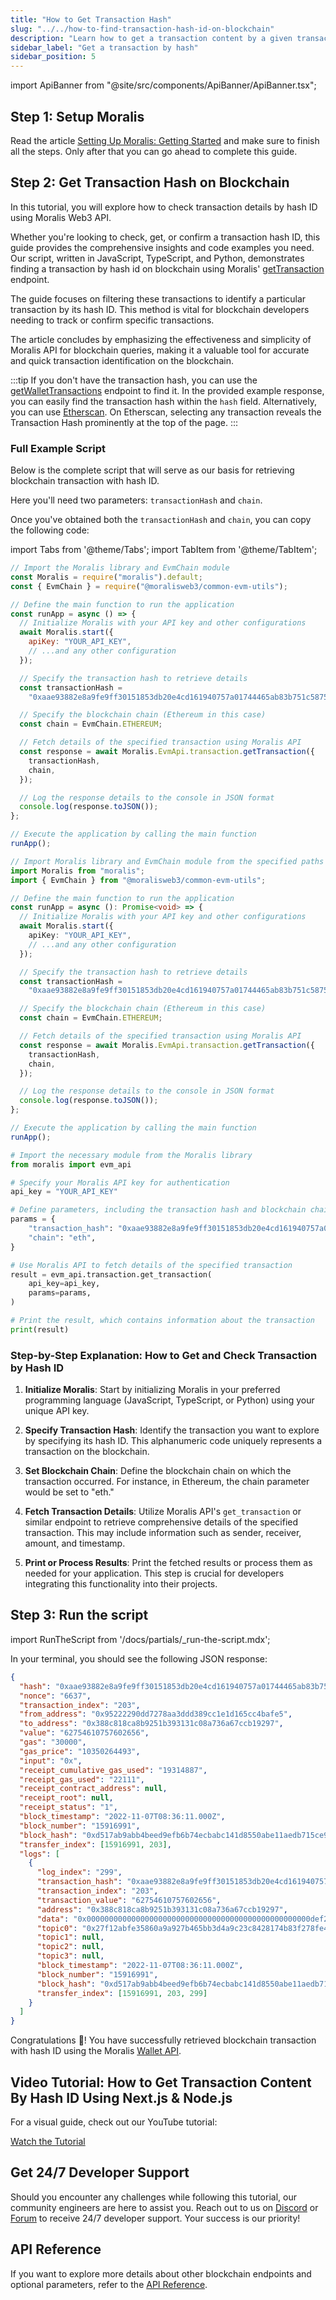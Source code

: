 ```yaml
---
title: "How to Get Transaction Hash"
slug: "../../how-to-find-transaction-hash-id-on-blockchain"
description: "Learn how to get a transaction content by a given transaction hash using Moralis API."
sidebar_label: "Get a transaction by hash"
sidebar_position: 5
---
```


import ApiBanner from "@site/src/components/ApiBanner/ApiBanner.tsx";

<ApiBanner />

## Step 1: Setup Moralis

Read the article [Setting Up Moralis: Getting Started](/web3-data-api/evm/get-your-api-key) and make sure to finish all the steps. Only after that you can go ahead to complete this guide.

## Step 2: Get Transaction Hash on Blockchain

In this tutorial, you will explore how to check transaction details by hash ID using Moralis Web3 API.

Whether you're looking to check, get, or confirm a transaction hash ID, this guide provides the comprehensive insights and code examples you need. Our script, written in JavaScript, TypeScript, and Python, demonstrates finding a transaction by hash id on blockchain using Moralis' [getTransaction](/web3-data-api/evm/reference/get-transaction) endpoint.

The guide focuses on filtering these transactions to identify a particular transaction by its hash ID. This method is vital for blockchain developers needing to track or confirm specific transactions.

The article concludes by emphasizing the effectiveness and simplicity of Moralis API for blockchain queries, making it a valuable tool for accurate and quick transaction identification on the blockchain.

:::tip
If you don't have the transaction hash, you can use the [getWalletTransactions](/web3-data-api/evm/how-to-get-all-transactions-of-an-address) endpoint to find it. In the provided example response, you can easily find the transaction hash within the `hash` field.
Alternatively, you can use [Etherscan](https://etherscan.io/). On Etherscan, selecting any transaction reveals the Transaction Hash prominently at the top of the page.
:::

### Full Example Script

Below is the complete script that will serve as our basis for retrieving blockchain transaction with hash ID.

Here you'll need two parameters: `transactionHash` and `chain`.

Once you've obtained both the `transactionHash` and `chain`, you can copy the following code:

import Tabs from '@theme/Tabs';
import TabItem from '@theme/TabItem';

<Tabs groupId="programming-language">
  <TabItem value="javascript" label="index.js (JavaScript)" default>

```javascript index.js
// Import the Moralis library and EvmChain module
const Moralis = require("moralis").default;
const { EvmChain } = require("@moralisweb3/common-evm-utils");

// Define the main function to run the application
const runApp = async () => {
  // Initialize Moralis with your API key and other configurations
  await Moralis.start({
    apiKey: "YOUR_API_KEY",
    // ...and any other configuration
  });

  // Specify the transaction hash to retrieve details
  const transactionHash =
    "0xaae93882e8a9fe9ff30151853db20e4cd161940757a01744465ab83b751c5875";

  // Specify the blockchain chain (Ethereum in this case)
  const chain = EvmChain.ETHEREUM;

  // Fetch details of the specified transaction using Moralis API
  const response = await Moralis.EvmApi.transaction.getTransaction({
    transactionHash,
    chain,
  });

  // Log the response details to the console in JSON format
  console.log(response.toJSON());
};

// Execute the application by calling the main function
runApp();
```

</TabItem>
<TabItem value="typescript" label="index.ts (TypeScript)">

```typescript index.ts
// Import Moralis library and EvmChain module from the specified paths
import Moralis from "moralis";
import { EvmChain } from "@moralisweb3/common-evm-utils";

// Define the main function to run the application
const runApp = async (): Promise<void> => {
  // Initialize Moralis with your API key and other configurations
  await Moralis.start({
    apiKey: "YOUR_API_KEY",
    // ...and any other configuration
  });

  // Specify the transaction hash to retrieve details
  const transactionHash =
    "0xaae93882e8a9fe9ff30151853db20e4cd161940757a01744465ab83b751c5875";

  // Specify the blockchain chain (Ethereum in this case)
  const chain = EvmChain.ETHEREUM;

  // Fetch details of the specified transaction using Moralis API
  const response = await Moralis.EvmApi.transaction.getTransaction({
    transactionHash,
    chain,
  });

  // Log the response details to the console in JSON format
  console.log(response.toJSON());
};

// Execute the application by calling the main function
runApp();
```

</TabItem>
<TabItem value="python" label="index.py (Python)">

```python index.py
# Import the necessary module from the Moralis library
from moralis import evm_api

# Specify your Moralis API key for authentication
api_key = "YOUR_API_KEY"

# Define parameters, including the transaction hash and blockchain chain (Ethereum in this case)
params = {
    "transaction_hash": "0xaae93882e8a9fe9ff30151853db20e4cd161940757a01744465ab83b751c5875",
    "chain": "eth",
}

# Use Moralis API to fetch details of the specified transaction
result = evm_api.transaction.get_transaction(
    api_key=api_key,
    params=params,
)

# Print the result, which contains information about the transaction
print(result)
```

</TabItem>
</Tabs>

### Step-by-Step Explanation: How to Get and Check Transaction by Hash ID

1. **Initialize Moralis**: Start by initializing Moralis in your preferred programming language (JavaScript, TypeScript, or Python) using your unique API key.

2. **Specify Transaction Hash**: Identify the transaction you want to explore by specifying its hash ID. This alphanumeric code uniquely represents a transaction on the blockchain.

3. **Set Blockchain Chain**: Define the blockchain chain on which the transaction occurred. For instance, in Ethereum, the chain parameter would be set to "eth."

4. **Fetch Transaction Details**: Utilize Moralis API's `get_transaction` or similar endpoint to retrieve comprehensive details of the specified transaction. This may include information such as sender, receiver, amount, and timestamp.

5. **Print or Process Results**: Print the fetched results or process them as needed for your application. This step is crucial for developers integrating this functionality into their projects.

## Step 3: Run the script

import RunTheScript from '/docs/partials/\_run-the-script.mdx';

<RunTheScript />

In your terminal, you should see the following JSON response:

```json
{
  "hash": "0xaae93882e8a9fe9ff30151853db20e4cd161940757a01744465ab83b751c5875",
  "nonce": "6637",
  "transaction_index": "203",
  "from_address": "0x95222290dd7278aa3ddd389cc1e1d165cc4bafe5",
  "to_address": "0x388c818ca8b9251b393131c08a736a67ccb19297",
  "value": "62754610757602656",
  "gas": "30000",
  "gas_price": "10350264493",
  "input": "0x",
  "receipt_cumulative_gas_used": "19314887",
  "receipt_gas_used": "22111",
  "receipt_contract_address": null,
  "receipt_root": null,
  "receipt_status": "1",
  "block_timestamp": "2022-11-07T08:36:11.000Z",
  "block_number": "15916991",
  "block_hash": "0xd517ab9abb4beed9efb6b74ecbabc141d8550abe11aedb715ce9d133dcb32c9b",
  "transfer_index": [15916991, 203],
  "logs": [
    {
      "log_index": "299",
      "transaction_hash": "0xaae93882e8a9fe9ff30151853db20e4cd161940757a01744465ab83b751c5875",
      "transaction_index": "203",
      "transaction_value": "62754610757602656",
      "address": "0x388c818ca8b9251b393131c08a736a67ccb19297",
      "data": "0x00000000000000000000000000000000000000000000000000def2fc6a398d60",
      "topic0": "0x27f12abfe35860a9a927b465bb3d4a9c23c8428174b83f278fe45ed7b4da2662",
      "topic1": null,
      "topic2": null,
      "topic3": null,
      "block_timestamp": "2022-11-07T08:36:11.000Z",
      "block_number": "15916991",
      "block_hash": "0xd517ab9abb4beed9efb6b74ecbabc141d8550abe11aedb715ce9d133dcb32c9b",
      "transfer_index": [15916991, 203, 299]
    }
  ]
}
```

Congratulations 🥳! You have successfully retrieved blockchain transaction with hash ID using the Moralis [Wallet API](https://moralis.io/api/wallet/).

## Video Tutorial: How to Get Transaction Content By Hash ID Using Next.js & Node.js

For a visual guide, check out our YouTube tutorial:

[Watch the Tutorial](https://www.youtube.com/watch?v=AbGDqxtL6XM)

## Get 24/7 Developer Support

Should you encounter any challenges while following this tutorial, our community engineers are here to assist you. Reach out to us on [Discord](https://moralis.io/discord) or [Forum](https://forum.moralis.io) to receive 24/7 developer support. Your success is our priority!

## API Reference

If you want to explore more details about other blockchain endpoints and optional parameters, refer to the [API Reference](/web3-data-api/evm/reference#blockchain-api).
